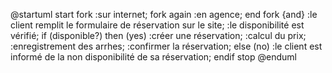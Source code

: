 @startuml
start
fork
  :sur internet;
fork again
  :en agence;
end fork {and}
:le client remplit le formulaire de réservation sur le site;
:le disponibilité est vérifié;
if (disponible?) then (yes)
  :créer une réservation;
  :calcul du prix;
  :enregistrement des arrhes;
  :confirmer la réservation;
else (no)
  :le client est informé de la non disponibilité de sa réservation;
endif
stop
@enduml
